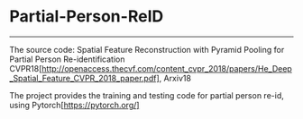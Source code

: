 # Partial-Person-ReID
******************************************************************************************************************

The source code: Spatial Feature Reconstruction with Pyramid Pooling for Partial Person Re-identification 
CVPR18[http://openaccess.thecvf.com/content_cvpr_2018/papers/He_Deep_Spatial_Feature_CVPR_2018_paper.pdf], Arxiv18 

The project provides the training and testing code for partial person re-id, using Pytorch[https://pytorch.org/]
